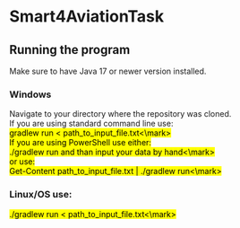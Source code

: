 # Smart4AviationTask
## Running the program
Make sure to have Java 17 or newer version installed.
### Windows
Navigate to your directory where the repository was cloned. \
If you are using standard command line use: \
<mark>gradlew run < path_to_input_file.txt<\mark> \
If you are using PowerShell use either: \
<mark>./gradlew run  and than input your data by hand<\mark> \
or use: \
<mark>Get-Content path_to_input_file.txt | ./gradlew run<\mark>
### Linux/OS use:
<mark>./gradlew run < path_to_input_file.txt<\mark>
